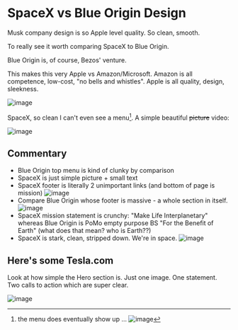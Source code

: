 # SpaceX vs Blue Origin Design

Musk company design is so Apple level quality. So clean, smooth.

To really see it worth comparing SpaceX to Blue Origin.

Blue Origin  is, of course, Bezos' venture.

This makes this very Apple vs Amazon/Microsoft. Amazon is all competence, low-cost, "no bells and whistles". Apple is all quality, design, sleekness.

![image](https://github.com/user-attachments/assets/40d7e35d-e5f8-4b2d-b239-77c6a3262289)

SpaceX, so clean I can't even see a menu[^1]. A simple beautiful ~~picture~~ video:

![image](https://github.com/user-attachments/assets/a21d4cf2-b358-4ec9-903e-8e6c2c024692)

## Commentary

- Blue Origin top menu is kind of clunky by comparison
- SpaceX is just simple picture + small text
- SpaceX footer is literally 2 unimportant links (and bottom of page is mission)
  ![image](https://github.com/user-attachments/assets/38eca2ee-0cde-40e0-ad84-9e91d0aa92ca)
- Compare Blue Origin whose footer is massive - a whole section in itself.
  ![image](https://github.com/user-attachments/assets/212ccbfb-fabf-42fe-8cb9-5f1164ff4510)
- SpaceX mission statement is crunchy: "Make Life Interplanetary" whereas Blue Origin is PoMo empty purpose BS "For the Benefit of Earth" (what does that mean? who is Earth??)
- SpaceX is stark, clean, stripped down. We're in space.
  ![image](https://github.com/user-attachments/assets/d2a5fab3-eaed-4ba7-93eb-dfa708047728)

## Here's some Tesla.com

Look at how simple the Hero section is. Just one image. One statement. Two calls to action which are super clear.

![image](https://github.com/user-attachments/assets/0fb96e6f-88ba-442b-a4a1-d129f11f73b9)


[^1]: the menu does eventually show up ... ![image](https://github.com/user-attachments/assets/ded9d24b-5e66-4515-a910-63dd7fdab7fb)
